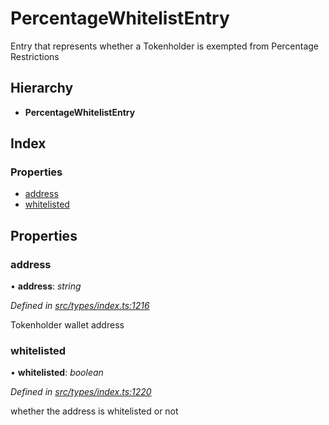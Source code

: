 # PercentageWhitelistEntry

Entry that represents whether a Tokenholder is exempted from Percentage Restrictions

## Hierarchy

* **PercentageWhitelistEntry**

## Index

### Properties

* [address](_types_index_.percentagewhitelistentry.md#address)
* [whitelisted](_types_index_.percentagewhitelistentry.md#whitelisted)

## Properties

### address

• **address**: _string_

_Defined in_ [_src/types/index.ts:1216_](https://github.com/PolymathNetwork/polymath-sdk/blob/550676f/src/types/index.ts#L1216)

Tokenholder wallet address

### whitelisted

• **whitelisted**: _boolean_

_Defined in_ [_src/types/index.ts:1220_](https://github.com/PolymathNetwork/polymath-sdk/blob/550676f/src/types/index.ts#L1220)

whether the address is whitelisted or not

